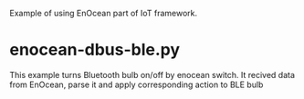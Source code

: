 Example of using EnOcean part of IoT framework.


# enocean-dbus-ble.py
This example turns Bluetooth bulb on/off by enocean switch. It recived data from EnOcean, parse it and apply corresponding action to BLE bulb
